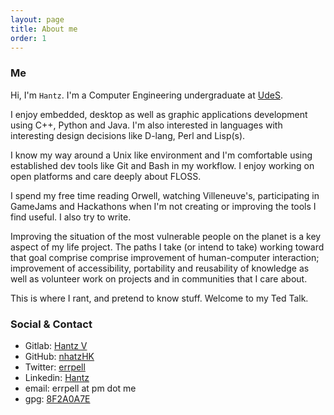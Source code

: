 ```yaml
---
layout: page
title: About me
order: 1
---
```


### Me

Hi, I'm `Hantz`. I'm a Computer Engineering undergraduate at
[UdeS](https://www.usherbrooke.ca/about/). 

I enjoy embedded, desktop as well as graphic applications development using
C++, Python and Java. I'm also interested in languages with interesting design
decisions like D-lang, Perl and Lisp(s).

I know my way around a Unix like environment and I'm comfortable using established
dev tools like Git and Bash in my workflow. I enjoy working on open platforms
and care deeply about FLOSS.

I spend my free time reading Orwell, watching Villeneuve's, participating in
GameJams and Hackathons when I'm not creating or improving the tools I find
useful. I also try to write.

Improving the situation of the most vulnerable people on the planet is a key
aspect of my life project. The paths I take (or intend to take) working toward
that goal comprise comprise improvement of human-computer interaction; improvement of
accessibility, portability and reusability of knowledge as well as volunteer
work on projects and in communities that I care about.

This is where I rant, and pretend to know stuff. Welcome to my Ted Talk.


### Social & Contact

- Gitlab: [Hantz V](https://gitlab.com/hantz)
- GitHub: [nhatzHK](https://github.com/nhatzHK)
- Twitter: [errpell](https://twitter.com/errpell)
- Linkedin: [Hantz](https://www.linkedin.com/in/hantzv/)
- email: errpell at pm dot me
- gpg: [8F2A0A7E](http://keys.gnupg.net/pks/lookup?op=vindex&fingerprint=on&search=0x29CA00168F2A047E)

